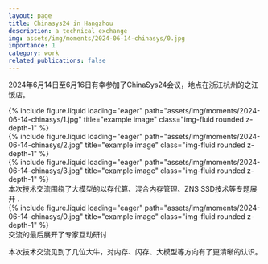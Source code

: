 ```yaml
---
layout: page
title: Chinasys24 in Hangzhou
description: a technical exchange
img: assets/img/moments/2024-06-14-chinasys/0.jpg
importance: 1
category: work
related_publications: false
---
```


2024年6月14日至6月16日有幸参加了ChinaSys24会议，地点在浙江杭州的之江饭店。

<div class="row">
    <div class="col-sm mt-3 mt-md-0">
        {% include figure.liquid loading="eager" path="assets/img/moments/2024-06-14-chinasys/1.jpg" title="example image" class="img-fluid rounded z-depth-1" %}
    </div>
    <div class="col-sm mt-3 mt-md-0">
        {% include figure.liquid loading="eager" path="assets/img/moments/2024-06-14-chinasys/2.jpg" title="example image" class="img-fluid rounded z-depth-1" %}
    </div>
    <div class="col-sm mt-3 mt-md-0">
        {% include figure.liquid loading="eager" path="assets/img/moments/2024-06-14-chinasys/3.jpg" title="example image" class="img-fluid rounded z-depth-1" %}
    </div>
</div>
<div class="caption">
    本次技术交流围绕了大模型的以存代算、混合内存管理、ZNS SSD技术等专题展开 .
</div>
<div class="row">
    <div class="col-sm mt-3 mt-md-0">
        {% include figure.liquid loading="eager" path="assets/img/moments/2024-06-14-chinasys/0.jpg" title="example image" class="img-fluid rounded z-depth-1" %}
    </div>
</div>
<div class="caption">
    交流的最后展开了专家互动研讨
</div>

本次技术交流见到了几位大牛，对内存、闪存、大模型等方向有了更清晰的认识。
